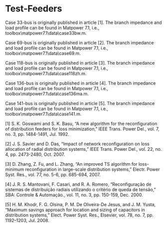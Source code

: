 # Test-Feeders
Case 33-bus is originally published in article [1]. The branch impedance and load profile can be found in Matpower 7.1, i.e., toolbox\matpower7.1\data\case33bw.m.

Case 69-bus is originally published in article [2]. The branch impedance and load profile can be found in Matpower 7.1, i.e., toolbox\matpower7.1\data\case69.m.

Case 118-bus is originally published in article [3]. The branch impedance and load profile can be found in Matpower 7.1, i.e., toolbox\matpower7.1\data\case118zh.m.

Case 136-bus is originally published in article [4]. The branch impedance and load profile can be found in Matpower 7.1, i.e., toolbox\matpower7.1\data\case136ma.m.

Case 141-bus is originally published in article [5]. The branch impedance and load profile can be found in Matpower 7.1, i.e., toolbox\matpower7.1\data\case141.m.


[1] S. K. Goswami and S. K. Basu, “A new algorithm for the reconfiguration of distribution feeders for loss minimization,” IEEE Trans. Power Del., vol. 7, no. 3, pp. 1484-1491, Jul. 1992.

[2] J. S. Savier and D. Das, “Impact of network reconfiguration on loss allocation of radial distribution systems,” IEEE Trans. Power Del., vol. 22, no. 4, pp. 2473-2480, Oct. 2007.

[3] D. Zhang, Z. Fu, and L. Zhang, “An improved TS algorithm for loss-minimum reconfiguration in large-scale distribution systems,” Electr. Power Syst. Res., vol. 77, no. 5-6, pp. 685-694, 2007.

[4] J. R. S. Mantovani, F. Casari, and R. A. Romero, “Reconfiguração de sistemas de distribuição radiais utilizando o critério de queda de tensão,” SBA: Controle & Automação., vol. 11, no. 3, pp. 150-159, Dec. 2000.

[5] H. M. Khodr, F. G. Olsina, P. M. De Oliveira-De Jesus, and J. M. Yusta, “Maximum savings approach for location and sizing of capacitors in distribution systems,” Elect. Power Syst. Res., Elsevier, vol. 78, no. 7, pp. 1192–1203, Jul. 2008.
